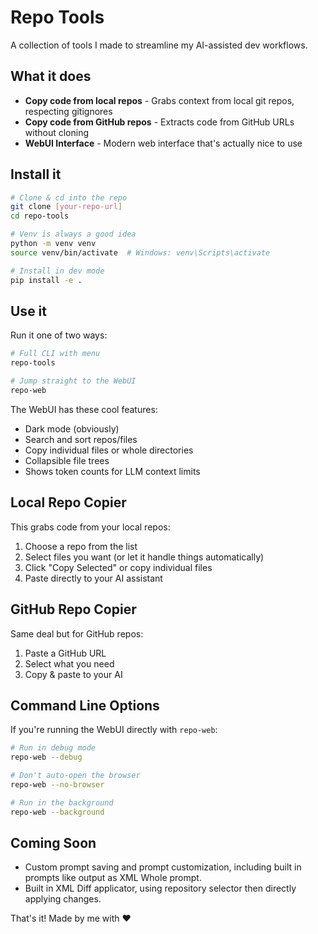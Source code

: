 # Repo Tools

A collection of tools I made to streamline my AI-assisted dev workflows.

## What it does

- **Copy code from local repos** - Grabs context from local git repos, respecting gitignores
- **Copy code from GitHub repos** - Extracts code from GitHub URLs without cloning
- **WebUI Interface** - Modern web interface that's actually nice to use

## Install it

```bash
# Clone & cd into the repo
git clone [your-repo-url]
cd repo-tools

# Venv is always a good idea
python -m venv venv
source venv/bin/activate  # Windows: venv\Scripts\activate

# Install in dev mode
pip install -e .
```

## Use it

Run it one of two ways:

```bash
# Full CLI with menu
repo-tools

# Jump straight to the WebUI
repo-web
```

The WebUI has these cool features:
- Dark mode (obviously)
- Search and sort repos/files
- Copy individual files or whole directories 
- Collapsible file trees
- Shows token counts for LLM context limits

## Local Repo Copier

This grabs code from your local repos:

1. Choose a repo from the list
2. Select files you want (or let it handle things automatically)
3. Click "Copy Selected" or copy individual files
4. Paste directly to your AI assistant

## GitHub Repo Copier

Same deal but for GitHub repos:

1. Paste a GitHub URL
2. Select what you need
3. Copy & paste to your AI

## Command Line Options

If you're running the WebUI directly with `repo-web`:

```bash
# Run in debug mode
repo-web --debug

# Don't auto-open the browser
repo-web --no-browser

# Run in the background
repo-web --background
```
## Coming Soon
- Custom prompt saving and prompt customization, including built in prompts like output as XML Whole prompt.
- Built in XML Diff applicator, using repository selector then directly applying changes.

That's it! Made by me with ❤️
